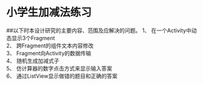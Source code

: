 # 小学生加减法练习
##以下时本设计研究的主要内容、范围及应解决的问题。
1、	在一个Activity中动态显示3个Fragment <br>
2、	跨Fragment的组件文本内容修改<br>
3、	Fragment向Activity的数据传输<br>
4、	随机生成加减式子<br>
5、	仿计算器的数字点击方式来显示输入答案<br>
6、	通过ListView显示做错的题目和正确的答案<br>

![]()
